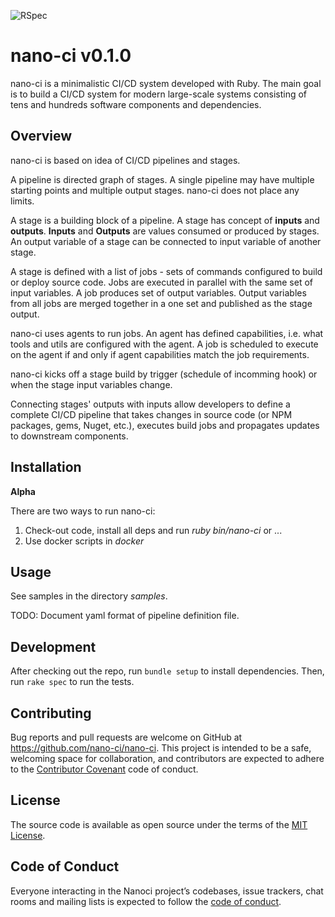 ![RSpec](https://github.com/nano-ci/nano-ci/actions/workflows/ruby.yml/badge.svg?branch=main)

# nano-ci v0.1.0

nano-ci is a minimalistic CI/CD system developed with Ruby. The main goal is to
build a CI/CD system for modern large-scale systems consisting of tens and
hundreds software components and dependencies.

## Overview

nano-ci is based on idea of CI/CD pipelines and stages.

A pipeline is directed graph of stages. A single pipeline may have multiple
starting points and multiple output stages. nano-ci does not place any limits.

A stage is a building block of a pipeline. A stage has concept of **inputs** and
**outputs**. **Inputs** and **Outputs** are values consumed or produced by
stages. An output variable of a stage can be connected to input variable of
another stage.

A stage is defined with a list of jobs - sets of commands configured to build
or deploy source code. Jobs are executed in parallel with the same set of input
variables.
A job produces set of output variables. Output variables from all jobs are
merged together in a one set and published as the stage output.

nano-ci uses agents to run jobs. An agent has defined capabilities, i.e. what
tools and utils are configured with the agent. A job is scheduled to execute
on the agent if and only if agent capabilities match the job requirements.

nano-ci kicks off a stage build by trigger (schedule of incomming hook) or when
the stage input variables change.

Connecting stages' outputs with inputs allow developers to define a complete
CI/CD pipeline that takes changes in source code (or NPM packages, gems, Nuget,
etc.), executes build jobs and propagates updates to downstream components.

## Installation

**Alpha**

There are two ways to run nano-ci:
1. Check-out code, install all deps and run *ruby bin/nano-ci* or ...
2. Use docker scripts in *docker*

## Usage

See samples in the directory *samples*.

TODO: Document yaml format of pipeline definition file.

## Development

After checking out the repo, run `bundle setup` to install dependencies. Then, run `rake spec` to run the tests.

## Contributing

Bug reports and pull requests are welcome on GitHub at https://github.com/nano-ci/nano-ci. This project is intended to be a safe, welcoming space for collaboration, and contributors are expected to adhere to the [Contributor Covenant](http://contributor-covenant.org) code of conduct.

## License

The source code is available as open source under the terms of the [MIT License](http://opensource.org/licenses/MIT).

## Code of Conduct

Everyone interacting in the Nanoci project’s codebases, issue trackers, chat rooms and mailing lists is expected to follow the [code of conduct](https://github.com/nano-ci/nano-ci/blob/master/CODE_OF_CONDUCT.md).
